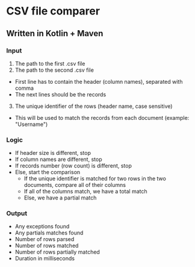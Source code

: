 # CSV file comparer
## Written in Kotlin + Maven
### Input
1. The path to the first .csv file
2. The path to the second .csv file
* First line has to contain the header (column names), separated with comma
* The next lines should be the records
3. The unique identifier of the rows (header name, case sensitive)
* This will be used to match the records from each document (example: "Username")
### Logic
* If header size is different, stop
* If column names are different, stop
* If records number (row count) is different, stop
* Else, start the comparison
    * If the unique identifier is matched for two rows in the two documents, compare all of their columns
    * If all of the columns match, we have a total match
    * Else, we have a partial match
### Output
* Any exceptions found
* Any partials matches found
* Number of rows parsed
* Number of rows matched
* Number of rows partially matched
* Duration in milliseconds

